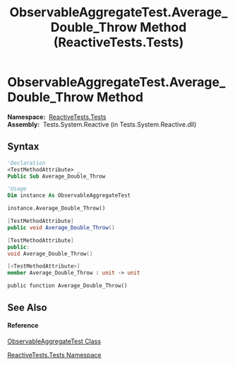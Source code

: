 ﻿---
title: ObservableAggregateTest.Average_Double_Throw Method  (ReactiveTests.Tests)
TOCTitle: Average_Double_Throw Method
ms:assetid: M:ReactiveTests.Tests.ObservableAggregateTest.Average_Double_Throw
ms:mtpsurl: https://msdn.microsoft.com/en-us/library/reactivetests.tests.observableaggregatetest.average_double_throw(v=VS.103)
ms:contentKeyID: 36620704
ms.date: 06/28/2011
mtps_version: v=VS.103
f1_keywords:
- ReactiveTests.Tests.ObservableAggregateTest.Average_Double_Throw
dev_langs:
- CSharp
- JScript
- VB
- FSharp
- c++
---

# ObservableAggregateTest.Average\_Double\_Throw Method

**Namespace:**  [ReactiveTests.Tests](hh289046\(v=vs.103\).md)  
**Assembly:**  Tests.System.Reactive (in Tests.System.Reactive.dll)

## Syntax

``` vb
'Declaration
<TestMethodAttribute> _
Public Sub Average_Double_Throw
```

``` vb
'Usage
Dim instance As ObservableAggregateTest

instance.Average_Double_Throw()
```

``` csharp
[TestMethodAttribute]
public void Average_Double_Throw()
```

``` c++
[TestMethodAttribute]
public:
void Average_Double_Throw()
```

``` fsharp
[<TestMethodAttribute>]
member Average_Double_Throw : unit -> unit 
```

``` jscript
public function Average_Double_Throw()
```

## See Also

#### Reference

[ObservableAggregateTest Class](hh314823\(v=vs.103\).md)

[ReactiveTests.Tests Namespace](hh289046\(v=vs.103\).md)

